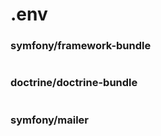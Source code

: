 # .env


### symfony/framework-bundle
``` text
```

### doctrine/doctrine-bundle
``` text
```

### symfony/mailer
``` text
```
